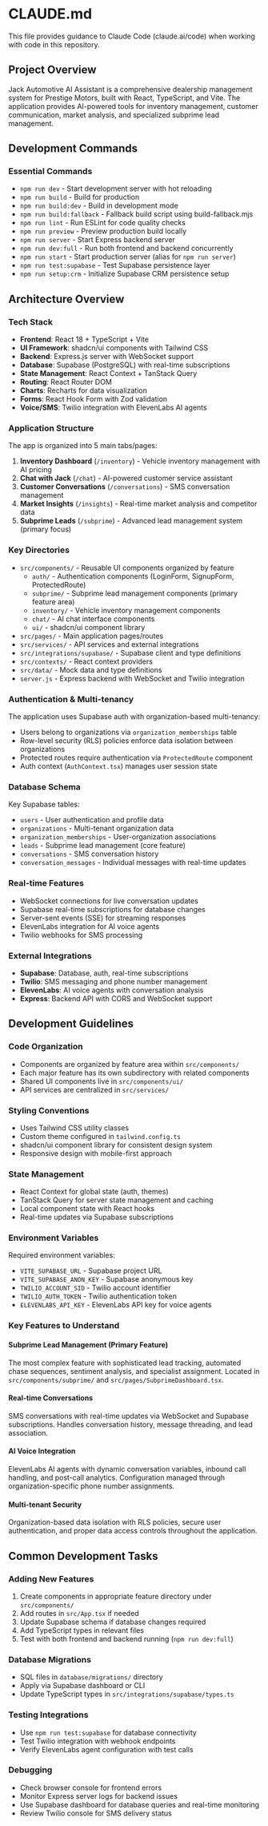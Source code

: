 # CLAUDE.md

This file provides guidance to Claude Code (claude.ai/code) when working with code in this repository.

## Project Overview

Jack Automotive AI Assistant is a comprehensive dealership management system for Prestige Motors, built with React, TypeScript, and Vite. The application provides AI-powered tools for inventory management, customer communication, market analysis, and specialized subprime lead management.

## Development Commands

### Essential Commands
- `npm run dev` - Start development server with hot reloading
- `npm run build` - Build for production
- `npm run build:dev` - Build in development mode
- `npm run build:fallback` - Fallback build script using build-fallback.mjs
- `npm run lint` - Run ESLint for code quality checks
- `npm run preview` - Preview production build locally
- `npm run server` - Start Express backend server
- `npm run dev:full` - Run both frontend and backend concurrently
- `npm run start` - Start production server (alias for `npm run server`)
- `npm run test:supabase` - Test Supabase persistence layer
- `npm run setup:crm` - Initialize Supabase CRM persistence setup

## Architecture Overview

### Tech Stack
- **Frontend**: React 18 + TypeScript + Vite
- **UI Framework**: shadcn/ui components with Tailwind CSS
- **Backend**: Express.js server with WebSocket support
- **Database**: Supabase (PostgreSQL) with real-time subscriptions
- **State Management**: React Context + TanStack Query
- **Routing**: React Router DOM
- **Charts**: Recharts for data visualization
- **Forms**: React Hook Form with Zod validation
- **Voice/SMS**: Twilio integration with ElevenLabs AI agents

### Application Structure

The app is organized into 5 main tabs/pages:
1. **Inventory Dashboard** (`/inventory`) - Vehicle inventory management with AI pricing
2. **Chat with Jack** (`/chat`) - AI-powered customer service assistant
3. **Customer Conversations** (`/conversations`) - SMS conversation management
4. **Market Insights** (`/insights`) - Real-time market analysis and competitor data
5. **Subprime Leads** (`/subprime`) - Advanced lead management system (primary focus)

### Key Directories

- `src/components/` - Reusable UI components organized by feature
  - `auth/` - Authentication components (LoginForm, SignupForm, ProtectedRoute)
  - `subprime/` - Subprime lead management components (primary feature area)
  - `inventory/` - Vehicle inventory management components
  - `chat/` - AI chat interface components
  - `ui/` - shadcn/ui component library
- `src/pages/` - Main application pages/routes
- `src/services/` - API services and external integrations
- `src/integrations/supabase/` - Supabase client and type definitions
- `src/contexts/` - React context providers
- `src/data/` - Mock data and type definitions
- `server.js` - Express backend with WebSocket and Twilio integration

### Authentication & Multi-tenancy

The application uses Supabase auth with organization-based multi-tenancy:
- Users belong to organizations via `organization_memberships` table
- Row-level security (RLS) policies enforce data isolation between organizations
- Protected routes require authentication via `ProtectedRoute` component
- Auth context (`AuthContext.tsx`) manages user session state

### Database Schema

Key Supabase tables:
- `users` - User authentication and profile data
- `organizations` - Multi-tenant organization data
- `organization_memberships` - User-organization associations
- `leads` - Subprime lead management (core feature)
- `conversations` - SMS conversation history
- `conversation_messages` - Individual messages with real-time updates

### Real-time Features

- WebSocket connections for live conversation updates
- Supabase real-time subscriptions for database changes
- Server-sent events (SSE) for streaming responses
- ElevenLabs integration for AI voice agents
- Twilio webhooks for SMS processing

### External Integrations

- **Supabase**: Database, auth, real-time subscriptions
- **Twilio**: SMS messaging and phone number management
- **ElevenLabs**: AI voice agents with conversation analysis
- **Express**: Backend API with CORS and WebSocket support

## Development Guidelines

### Code Organization
- Components are organized by feature area within `src/components/`
- Each major feature has its own subdirectory with related components
- Shared UI components live in `src/components/ui/`
- API services are centralized in `src/services/`

### Styling Conventions
- Uses Tailwind CSS utility classes
- Custom theme configured in `tailwind.config.ts`
- shadcn/ui component library for consistent design system
- Responsive design with mobile-first approach

### State Management
- React Context for global state (auth, themes)
- TanStack Query for server state management and caching
- Local component state with React hooks
- Real-time updates via Supabase subscriptions

### Environment Variables

Required environment variables:
- `VITE_SUPABASE_URL` - Supabase project URL
- `VITE_SUPABASE_ANON_KEY` - Supabase anonymous key
- `TWILIO_ACCOUNT_SID` - Twilio account identifier
- `TWILIO_AUTH_TOKEN` - Twilio authentication token
- `ELEVENLABS_API_KEY` - ElevenLabs API key for voice agents

### Key Features to Understand

#### Subprime Lead Management (Primary Feature)
The most complex feature with sophisticated lead tracking, automated chase sequences, sentiment analysis, and specialist assignment. Located in `src/components/subprime/` and `src/pages/SubprimeDashboard.tsx`.

#### Real-time Conversations
SMS conversations with real-time updates via WebSocket and Supabase subscriptions. Handles conversation history, message threading, and lead association.

#### AI Voice Integration
ElevenLabs AI agents with dynamic conversation variables, inbound call handling, and post-call analytics. Configuration managed through organization-specific phone number assignments.

#### Multi-tenant Security
Organization-based data isolation with RLS policies, secure user authentication, and proper data access controls throughout the application.

## Common Development Tasks

### Adding New Features
1. Create components in appropriate feature directory under `src/components/`
2. Add routes in `src/App.tsx` if needed
3. Update Supabase schema if database changes required
4. Add TypeScript types in relevant files
5. Test with both frontend and backend running (`npm run dev:full`)

### Database Migrations
- SQL files in `database/migrations/` directory
- Apply via Supabase dashboard or CLI
- Update TypeScript types in `src/integrations/supabase/types.ts`

### Testing Integrations
- Use `npm run test:supabase` for database connectivity
- Test Twilio integration with webhook endpoints
- Verify ElevenLabs agent configuration with test calls

### Debugging
- Check browser console for frontend errors
- Monitor Express server logs for backend issues
- Use Supabase dashboard for database queries and real-time monitoring
- Review Twilio console for SMS delivery status